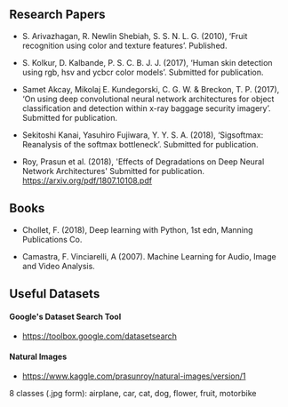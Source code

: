 ## Research Papers

* S. Arivazhagan, R. Newlin Shebiah, S. S. N. L. G. (2010), ‘Fruit recognition using color and texture features’. Published.

* S. Kolkur, D. Kalbande, P. S. C. B. J. J. (2017), ‘Human skin detection using rgb, hsv and ycbcr color models’. Submitted for publication.

* Samet Akcay, Mikolaj E. Kundegorski, C. G. W. & Breckon, T. P. (2017), ‘On using deep convolutional neural network architectures for object classification and detection within x-ray baggage security imagery’. Submitted for publication.

* Sekitoshi Kanai, Yasuhiro Fujiwara, Y. Y. S. A. (2018), ‘Sigsoftmax: Reanalysis of the softmax bottleneck’. Submitted for publication.

* Roy, Prasun et al. (2018), 'Effects of Degradations on Deep Neural Network Architectures' Submitted for publication. 
https://arxiv.org/pdf/1807.10108.pdf


## Books

* Chollet, F. (2018), Deep learning with Python, 1st edn, Manning Publications Co.

* Camastra, F. Vinciarelli, A (2007). Machine Learning for Audio, Image and Video Analysis.

## Useful Datasets

#### Google's Dataset Search Tool

* https://toolbox.google.com/datasetsearch

#### Natural Images

* https://www.kaggle.com/prasunroy/natural-images/version/1

8 classes (.jpg form): airplane, car, cat, dog, flower, fruit, motorbike
